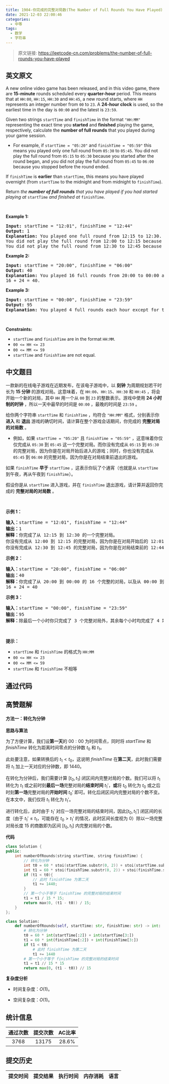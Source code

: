 ```yaml
---
title: 1904-你完成的完整对局数(The Number of Full Rounds You Have Played)
date: 2021-12-03 22:00:46
categories:
  - 中等
tags:
  - 数学
  - 字符串
---
```


> 原文链接: https://leetcode-cn.com/problems/the-number-of-full-rounds-you-have-played


## 英文原文
<div><p>A new online video game has been released, and in this video game, there are <strong>15-minute</strong> rounds scheduled every <strong>quarter-hour</strong> period. This means that at <code>HH:00</code>, <code>HH:15</code>, <code>HH:30</code> and <code>HH:45</code>, a new round starts, where <code>HH</code> represents an integer number from <code>00</code> to <code>23</code>. A <strong>24-hour clock</strong> is used, so the earliest time in the day is <code>00:00</code> and the latest is <code>23:59</code>.</p>

<p>Given two strings <code>startTime</code> and <code>finishTime</code> in the format <code>&quot;HH:MM&quot;</code> representing the exact time you <strong>started</strong> and <strong>finished</strong> playing the game, respectively, calculate the <strong>number of full rounds</strong> that you played during your game session.</p>

<ul>
	<li>For example, if <code>startTime = &quot;05:20&quot;</code> and <code>finishTime = &quot;05:59&quot;</code> this means you played only one full round from <code>05:30</code> to <code>05:45</code>. You did not play the full round from <code>05:15</code> to <code>05:30</code> because you started after the round began, and you did not play the full round from <code>05:45</code> to <code>06:00</code> because you stopped before the round ended.</li>
</ul>

<p>If <code>finishTime</code> is <strong>earlier</strong> than <code>startTime</code>, this means you have played overnight (from <code>startTime</code> to the midnight and from midnight to <code>finishTime</code>).</p>

<p>Return <em>the <strong>number of full rounds</strong> that you have played if you had started playing at </em><code>startTime</code><em> and finished at </em><code>finishTime</code>.</p>

<p>&nbsp;</p>
<p><strong>Example 1:</strong></p>

<pre>
<strong>Input:</strong> startTime = &quot;12:01&quot;, finishTime = &quot;12:44&quot;
<strong>Output:</strong> 1
<strong>Explanation:</strong> You played one full round from 12:15 to 12:30.
You did not play the full round from 12:00 to 12:15 because you started playing at 12:01 after it began.
You did not play the full round from 12:30 to 12:45 because you stopped playing at 12:44 before it ended.
</pre>

<p><strong>Example 2:</strong></p>

<pre>
<strong>Input:</strong> startTime = &quot;20:00&quot;, finishTime = &quot;06:00&quot;
<strong>Output:</strong> 40
<strong>Explanation:</strong> You played 16 full rounds from 20:00 to 00:00 and 24 full rounds from 00:00 to 06:00.
16 + 24 = 40.
</pre>

<p><strong>Example 3:</strong></p>

<pre>
<strong>Input:</strong> startTime = &quot;00:00&quot;, finishTime = &quot;23:59&quot;
<strong>Output:</strong> 95
<strong>Explanation:</strong> You played 4 full rounds each hour except for the last hour where you played 3 full rounds.
</pre>

<p>&nbsp;</p>
<p><strong>Constraints:</strong></p>

<ul>
	<li><code>startTime</code> and <code>finishTime</code> are in the format <code>HH:MM</code>.</li>
	<li><code>00 &lt;= HH &lt;= 23</code></li>
	<li><code>00 &lt;= MM &lt;= 59</code></li>
	<li><code>startTime</code> and <code>finishTime</code> are not equal.</li>
</ul>
</div>

## 中文题目
<div><p>一款新的在线电子游戏在近期发布，在该电子游戏中，以 <strong>刻钟</strong> 为周期规划若干时长为 <strong>15 分钟</strong> 的游戏对局。这意味着，在 <code>HH:00</code>、<code>HH:15</code>、<code>HH:30</code> 和 <code>HH:45</code> ，将会开始一个新的对局，其中 <code>HH</code> 用一个从 <code>00</code> 到 <code>23</code> 的整数表示。游戏中使用 <strong>24 小时制的时钟</strong> ，所以一天中最早的时间是 <code>00:00</code> ，最晚的时间是 <code>23:59</code> 。</p>

<p>给你两个字符串 <code>startTime</code> 和 <code>finishTime</code> ，均符合 <code>"HH:MM"</code> 格式，分别表示你 <strong>进入</strong> 和 <strong>退出</strong> 游戏的确切时间，请计算在整个游戏会话期间，你完成的 <strong>完整对局的对局数</strong> 。</p>

<ul>
	<li>例如，如果 <code>startTime = "05:20"</code> 且 <code>finishTime = "05:59"</code> ，这意味着你仅仅完成从 <code>05:30</code> 到 <code>05:45</code> 这一个完整对局。而你没有完成从 <code>05:15</code> 到 <code>05:30</code> 的完整对局，因为你是在对局开始后进入的游戏；同时，你也没有完成从 <code>05:45</code> 到 <code>06:00</code> 的完整对局，因为你是在对局结束前退出的游戏。</li>
</ul>

<p>如果 <code>finishTime</code> <strong>早于</strong> <code>startTime</code> ，这表示你玩了个通宵（也就是从 <code>startTime</code> 到午夜，再从午夜到 <code>finishTime</code>）。</p>

<p>假设你是从 <code>startTime</code> 进入游戏，并在 <code>finishTime</code> 退出游戏，请计算并返回你完成的 <strong>完整对局的对局数</strong> 。</p>

<p> </p>

<p><strong>示例 1：</strong></p>

<pre>
<strong>输入：</strong>startTime = "12:01", finishTime = "12:44"
<strong>输出：</strong>1
<strong>解释：</strong>你完成了从 12:15 到 12:30 的一个完整对局。
你没有完成从 12:00 到 12:15 的完整对局，因为你是在对局开始后的 12:01 进入的游戏。
你没有完成从 12:30 到 12:45 的完整对局，因为你是在对局结束前的 12:44 退出的游戏。
</pre>

<p><strong>示例 2：</strong></p>

<pre>
<strong>输入：</strong>startTime = "20:00", finishTime = "06:00"
<strong>输出：</strong>40
<strong>解释：</strong>你完成了从 20:00 到 00:00 的 16 个完整的对局，以及从 00:00 到 06:00 的 24 个完整的对局。
16 + 24 = 40
</pre>

<p><strong>示例 3：</strong></p>

<pre>
<strong>输入：</strong>startTime = "00:00", finishTime = "23:59"
<strong>输出：</strong>95
<strong>解释：</strong>除最后一个小时你只完成了 3 个完整对局外，其余每个小时均完成了 4 场完整对局。
</pre>

<p> </p>

<p><strong>提示：</strong></p>

<ul>
	<li><code>startTime</code> 和 <code>finishTime</code> 的格式为 <code>HH:MM</code></li>
	<li><code>00 <= HH <= 23</code></li>
	<li><code>00 <= MM <= 59</code></li>
	<li><code>startTime</code> 和 <code>finishTime</code> 不相等</li>
</ul>
</div>

## 通过代码
<RecoDemo>
</RecoDemo>


## 高赞题解
#### 方法一：转化为分钟

**思路与算法**

为了方便计算，我们设**第一天**的 $00:00$ 为时间零点，同时将 $\textit{startTime}$ 和 $\textit{finishTime}$ 转化为距离时间零点的分钟数 $t_0$ 和 $t_1$。

此处要注意，如果转换后的 $t_1 < t_0$，这说明 $\textit{finishTime}$ 在**第二天**，此时我们需要将 $t_1$ 加上一天对应的分钟数，即 $1440$。

在转化为分钟后，我们需要计算 $[t_0, t_1]$ 闭区间内完整对局的个数。我们可以将 $t_1$ 转化为 $t_1$ 或之前时刻**最后一场**完整对局的**结束时间** $t_1'$，**或**将 $t_0$ 转化为 $t_0$ 或之后时刻**第一场**完整对局的**开始时间** $t_0'$ 即可。转化后闭区间内完整对局的个数不变。在本文中，我们仅将 $t_1$ 转化为 $t_1'$。

进行转化后，此时由于 $t_1'$ 对应一场完整对局的结束时间，因此$[t_0, t_1']$ 闭区间的长度（由于 $t_1' \le t_1$，可能存在 $t_0 > t_1'$ 的情况，此时区间长度视为 $0$）除以一场完整对局长度 $15$ 的商数即为区间 $[t_0, t_1]$ 内完整对局的个数。

**代码**

```C++ [sol1-C++]
class Solution {
public:
    int numberOfRounds(string startTime, string finishTime) {
        // 转化为分钟
        int t0 = 60 * stoi(startTime.substr(0, 2)) + stoi(startTime.substr(3, 5));
        int t1 = 60 * stoi(finishTime.substr(0, 2)) + stoi(finishTime.substr(3, 5));
        if (t1 < t0){
            // 此时 finishTime 为第二天
            t1 += 1440;
        }
        // 第一个小于等于 finishTime 的完整对局的结束时间
        t1 = t1 / 15 * 15;
        return max(0, (t1 - t0)) / 15;
    }
};
```

```Python [sol1-Python3]
class Solution:
    def numberOfRounds(self, startTime: str, finishTime: str) -> int:
        # 转化为分钟
        t0 = 60 * int(startTime[:2]) + int(startTime[3:])
        t1 = 60 * int(finishTime[:2]) + int(finishTime[3:])
        if t1 < t0:
            # 此时 finishTime 为第二天
            t1 += 1440
        # 第一个小于等于 finishTime 的完整对局的结束时间
        t1 = t1 // 15 * 15
        return max(0, (t1 - t0)) // 15
```

**复杂度分析**

- 时间复杂度：$O(1)$。

- 空间复杂度：$O(1)$。

## 统计信息
| 通过次数 | 提交次数 | AC比率 |
| :------: | :------: | :------: |
|    3768    |    13175    |   28.6%   |

## 提交历史
| 提交时间 | 提交结果 | 执行时间 |  内存消耗  | 语言 |
| :------: | :------: | :------: | :--------: | :--------: |
